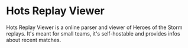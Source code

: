 # Hots Replay Viewer
Hots Replay Viewer is a online parser and viewer of Heroes of the Storm replays.
It's meant for small teams, it's self-hostable and provides infos about recent matches.